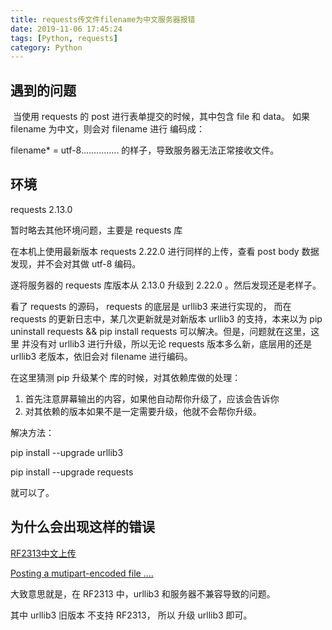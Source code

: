 ```yaml
---
title: requests传文件filename为中文服务器报错
date: 2019-11-06 17:45:24
tags: [Python, requests]
category: Python
---
```


## 遇到的问题

​	当使用 requests 的 post 进行表单提交的时候，其中包含 file 和 data。 如果 filename 为中文，则会对 filename 进行 编码成：

filename* = utf-8............... 的样子，导致服务器无法正常接收文件。



## 环境

requests    2.13.0

暂时略去其他环境问题，主要是 requests 库
<!--more -->

在本机上使用最新版本 requests 2.22.0 进行同样的上传，查看 post body 数据发现，并不会对其做 utf-8 编码。

遂将服务器的 requests 库版本从 2.13.0 升级到 2.22.0 。然后发现还是老样子。

看了 requests 的源码， requests 的底层是 urllib3 来进行实现的， 而在 requests 的更新日志中，某几次更新就是对新版本 urllib3 的支持，本来以为 pip uninstall requests   && pip install requests 可以解决。但是，问题就在这里，这里 并没有对 urllib3 进行升级，所以无论 requests 版本多么新，底层用的还是 urllib3 老版本，依旧会对 filename 进行编码。

在这里猜测 pip 升级某个 库的时候，对其依赖库做的处理：

1. 首先注意屏幕输出的内容，如果他自动帮你升级了，应该会告诉你
2. 对其依赖的版本如果不是一定需要升级，他就不会帮你升级。

解决方法： 

pip install --upgrade urllib3  

pip install --upgrade requests

就可以了。



## 为什么会出现这样的错误

[RF2313中文上传](https://github.com/psf/requests/issues/2313)

[Posting a mutipart-encoded file ....](https://github.com/psf/requests/issues/3446)

大致意思就是，在 RF2313 中，urllib3 和服务器不兼容导致的问题。

其中 urllib3 旧版本 不支持 RF2313，  所以 升级 urllib3 即可。

